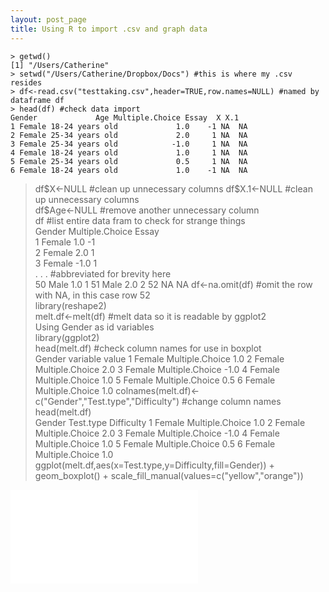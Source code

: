 ```yaml
---
layout: post_page
title: Using R to import .csv and graph data
---
```


	> getwd() 
	[1] "/Users/Catherine"  
	> setwd("/Users/Catherine/Dropbox/Docs") #this is where my .csv resides  
	> df<-read.csv("testtaking.csv",header=TRUE,row.names=NULL) #named by dataframe df  
	> head(df) #check data import  
  	Gender             Age Multiple.Choice Essay  X X.1
	1 Female 18-24 years old             1.0    -1 NA  NA
	2 Female 25-34 years old             2.0     1 NA  NA
	3 Female 25-34 years old            -1.0     1 NA  NA
	4 Female 18-24 years old             1.0     1 NA  NA
	5 Female 25-34 years old             0.5     1 NA  NA
	6 Female 18-24 years old             1.0    -1 NA  NA
> df$X<-NULL #clean up unnecessary columns  		
> df$X.1<-NULL #clean up unnecessary columns  
> df$Age<-NULL	#remove another unnecessary column  
> df #list entire data fram to check for strange things  
   Gender Multiple.Choice Essay  
1  Female             1.0    -1  
2  Female             2.0     1  
3  Female            -1.0     1  
. . .									#abbreviated for brevity here  
50   Male             1.0     1
51   Male             2.0     2
52                     NA    NA
df<-na.omit(df) #omit the row with NA, in this case row 52  
> library(reshape2)  
> melt.df<-melt(df) #melt data so it is readable by ggplot2  
Using Gender as id variables  
> library(ggplot2)  
> head(melt.df) #check column names for use in boxplot  
  Gender        variable value
1 Female Multiple.Choice   1.0
2 Female Multiple.Choice   2.0
3 Female Multiple.Choice  -1.0
4 Female Multiple.Choice   1.0
5 Female Multiple.Choice   0.5
6 Female Multiple.Choice   1.0
> colnames(melt.df)<-c("Gender","Test.type","Difficulty") #change column names  
> head(melt.df)  
  Gender       Test.type Difficulty
1 Female Multiple.Choice        1.0
2 Female Multiple.Choice        2.0
3 Female Multiple.Choice       -1.0
4 Female Multiple.Choice        1.0
5 Female Multiple.Choice        0.5
6 Female Multiple.Choice        1.0
> ggplot(melt.df,aes(x=Test.type,y=Difficulty,fill=Gender)) + geom_boxplot() + scale_fill_manual(values=c("yellow","orange"))  


![Boxplot](/Users/Catherine/Dropbox/Blog/images/boxplot_test_gender.pdf)
